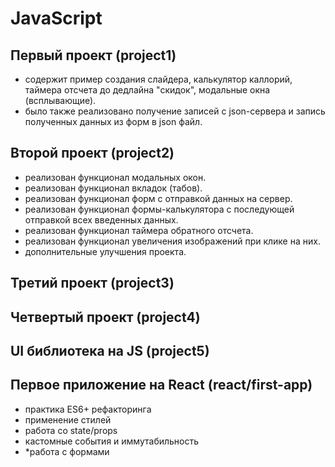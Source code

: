 # JavaScript

## Первый проект (project1) 
* содержит пример создания слайдера, калькулятор каллорий, таймера отсчета до дедлайна "скидок", модальные окна (всплывающие).
* было также реализовано получение записей с json-сервера и запись полученных данных из форм в json файл. 

## Второй проект (project2) 
* реализован функционал модальных окон.
* реализован функционал вкладок (табов).
* реализован функционал форм с отправкой данных на сервер.
* реализован функционал формы-калькулятора с последующей отправкой всех введенных данных.
* реализован функционал таймера обратного отсчета.
* реализован функционал увеличения изображений при клике на них.
* дополнительные улучшения проекта.

## Третий проект (project3)

## Четвертый проект (project4)

## UI библиотека на JS (project5)

## Первое приложение на React (react/first-app)
* практика ES6+ рефакторинга
* применение стилей
* работа со state/props
* кастомные события и иммутабильность
* *работа с формами
